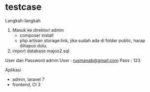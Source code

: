 # testcase
Langkah-langkah
1. Masuk ke direktori admin
   - composer install
   - php artisan storage:link, jika sudah ada di folder public, harap dihapus dulu.
2. import database majoo2.sql

User dan Password admin
User : rusmanab@gmail.com
Pass : 123

Aplikasi
- admin, laravel 7
- frontend, CI 3